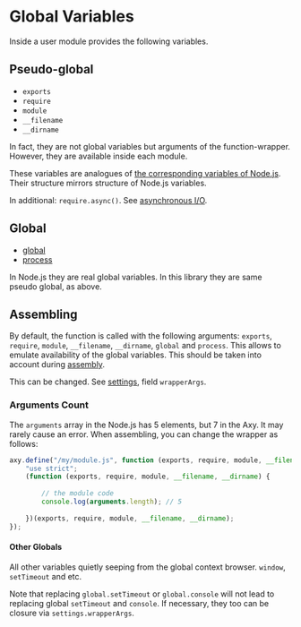 # Global Variables

Inside a user module provides the following variables.

## Pseudo-global

* `exports`
* `require`
* `module`
* `__filename`
* `__dirname`

In fact, they are not global variables but arguments of the function-wrapper.
However, they are available inside each module.

These variables are analogues of [the corresponding variables of Node.js](https://nodejs.org/api/modules.html).
Their structure mirrors structure of Node.js variables.

In additional: `require.async()`.
See [asynchronous I/O](async.md).

## Global

* [global](global.md)
* [process](process.md)

In Node.js they are real global variables.
In this library they are same pseudo global, as above.

## Assembling

By default, the function is called with the following arguments: `exports`, `require`, `module`, `__filename`, `__dirname`, `global` and `process`.
This allows to emulate availability of the global variables.
This should be taken into account during [assembly](assembling.md).

This can be changed.
See [settings](settings.md), field `wrapperArgs`.

### Arguments Count

The `arguments` array in the Node.js has 5 elements, but 7 in the Axy.
It may rarely cause an error.
When assembling, you can change the wrapper as follows:

```javascript
axy.define("/my/module.js", function (exports, require, module, __filename, __dirname, global, process) {
    "use strict";
    (function (exports, require, module, __filename, __dirname) {
    
        // the module code
        console.log(arguments.length); // 5
        
    })(exports, require, module, __filename, __dirname);
});
```

#### Other Globals

All other variables quietly seeping from the global context browser.
`window`, `setTimeout` and etc.

Note that replacing `global.setTimeout` or `global.console` will not lead to replacing global `setTimeout` and `console`.
If necessary, they too can be closure via `settings.wrapperArgs`.
